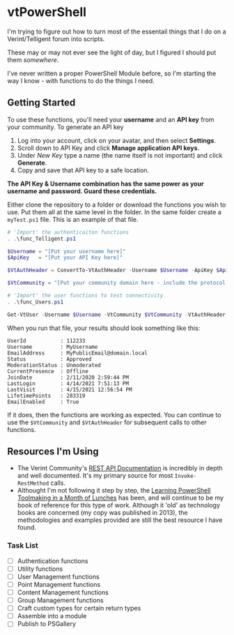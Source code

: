 # vtPowerShell

I'm trying to figure out how to turn most of the essentail things that I do on a Verint/Telligent forum into scripts.

These may or may not ever see the light of day, but I figured I should put them *somewhere*.

I've never written a proper PowerShell Module before, so I'm starting the way I know - with functions to do the things I need.

## Getting Started

To use these functions, you'll need your **username** and an **API key** from your community.
To generate an API key

1. Log into your account, click on your avatar, and then select **Settings**.
2. Scroll down to API Key and click **Manage application API keys**.
3. Under _New Key_ type a name (the name itself is not important) and click **Generate**.
4. Copy and save that API key to a safe location.

**The API Key & Username combination has the same power as your username and password.  Guard these credentials.**

Either clone the repository to a folder or download the functions you wish to use.  Put them all at the same level in the folder.
In the same folder create a `myTest.ps1` file.
This is an example of that file.

``` powershell
# 'Import' the authenticaiton functions
. .\func_Telligent.ps1

$Username = "[Put your username here]"
$ApiKey   = "[Put your API Key here]"

$VtAuthHeader = ConvertTo-VtAuthHeader -Username $Username -ApiKey $ApiKey

$VtCommunity = "[Put your community domain here - include the protocol (http/https) and the trailing slash.]"

# 'Import' the user functions to test connectivity
. .\func_Users.ps1

Get-VtUser -Username $Username -VtCommunity $VtCommunity -VtAuthHeader $VtAuthHeader
```

When you run that file, your results should look something like this:

```text
UserId           : 112233
Username         : MyUsername
EmailAddress     : MyPublicEmail@domain.local
Status           : Approved
ModerationStatus : Unmoderated
CurrentPresence  : Offline
JoinDate         : 2/11/2020 2:59:44 PM
LastLogin        : 4/14/2021 7:51:13 PM
LastVisit        : 4/15/2021 12:56:54 PM
LifetimePoints   : 283319
EmailEnabled     : True
```

If it does, then the functions are working as expected.  You can continue to use the `$VtCommunity` and `$VtAuthHeader` for subsequent calls to other functions.

## Resources I'm Using

- The Verint Community's [REST API Documentation](https://community.telligent.com/community/11/w/api-documentation/64473/rest-api-documentation) is incredibly in depth and well documented.  It's my primary source for most `Invoke-RestMethod` calls.
- Althought I'm not following it step by step, the [Learning PowerShell Toolmaking in a Month of Lunches](https://www.manning.com/books/learn-powershell-toolmaking-in-a-month-of-lunches) has been, and will continue to be my book of reference for this type of work.  Although it 'old' as technology books are concerned (my copy was published in 2013), the methodologies and examples provided are still the best resource I have found.

### Task List

- [ ] Authentication functions
- [ ] Utility functions
- [ ] User Management functions
- [ ] Point Management functions
- [ ] Content Management functions
- [ ] Group Management functions
- [ ] Craft custom types for certain return types
- [ ] Assemble into a module
- [ ] Publish to PSGallery
